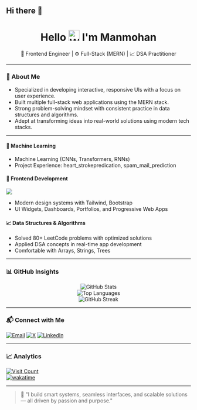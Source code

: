 ## Hi there 👋
<h1 align="center">Hello 
  <img src="https://raw.githubusercontent.com/Tarikul-Islam-Anik/Animated-Fluent-Emojis/master/Emojis/Hand%20gestures/Waving%20Hand.png" alt="Wave hand" width="30px" />
  I'm Manmohan
</h1>

<p align="center">
   🎨 Frontend Engineer | ⚙ Full-Stack (MERN) | 📈 DSA Practitioner
</p>

---

### 🧠 About Me

- Specialized in developing interactive, responsive UIs with a focus on user experience.
- Built multiple full-stack web applications using the MERN stack.
- Strong problem-solving mindset with consistent practice in data structures and algorithms.
- Adept at transforming ideas into real-world solutions using modern tech stacks.

---

#### 🔬 Machine Learning
- Machine Learning (CNNs, Transformers, RNNs)  
- Project Experience: heart_strokepredication, spam_mail_prediction  
#### 🎨 Frontend Development
![](https://skillicons.dev/icons?i=html,css,js,node.js)
- Modern design systems with Tailwind, Bootstrap  
- UI Widgets, Dashboards, Portfolios, and Progressive Web Apps  



#### 📈 Data Structures & Algorithms
- Solved 80+ LeetCode problems with optimized solutions  
- Applied DSA concepts in real-time app development  
- Comfortable with Arrays, Strings, Trees

---

### 📊 GitHub Insights

<div align="center">
  <img src="https://github-readme-stats.vercel.app/api?username=Manmohangit123&show_icons=true&theme=highcontrast" alt="GitHub Stats" />
  <br>
  <img src="https://github-readme-stats.vercel.app/api/top-langs/?username=Manmohangit123&layout=compact&theme=highcontrast" alt="Top Languages" />
  <br>
  <img src="https://streak-stats.demolab.com?user=Manmohangit123&theme=highcontrast" alt="GitHub Streak" />
</div>

---

### 📬 Connect with Me

[![Email](https://img.shields.io/badge/Email-brown?style=for-the-badge&logo=gmail&logoColor=white)](mailto:kancherlamanmohan9@gmail.com)
[![X](https://img.shields.io/badge/X-000000?style=for-the-badge&logo=x&logoColor=white)](https://x.com/ManmohanKa33396)
[![LinkedIn](https://img.shields.io/badge/LinkedIn-%230077B5?style=for-the-badge&logo=linkedin&logoColor=white)](https://www.linkedin.com/in/manmohan-kancherla/)

---

### 📈 Analytics

[![Visit Count](https://visitcount.itsvg.in/api?id=Manmohangit123&label=Profile%20Views&color=2&icon=0&pretty=true)](https://visitcount.itsvg.in)  
[![wakatime](https://wakatime.com/badge/user/2a09004f-d595-42b7-85dd-817e5de97c27.svg)](https://wakatime.com/@2a09004f-d595-42b7-85dd-817e5de97c27)

---

> 🚀 "I build smart systems, seamless interfaces, and scalable solutions — all driven by passion and purpose."

<!--
**Manmohangit123/Manmohangit123** is a ✨ _special_ ✨ repository because its `README.md` (this file) appears on your GitHub profile.

Here are some ideas to get you started:

- 🔭 I’m currently working on ...
- 🌱 I’m currently learning ...
- 👯 I’m looking to collaborate on ...
- 🤔 I’m looking for help with ...
- 💬 Ask me about ...
- 📫 How to reach me: ...
- 😄 Pronouns: ...
- ⚡ Fun fact: ...
-->
